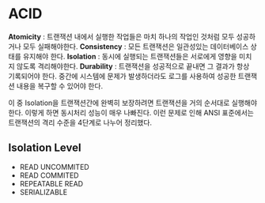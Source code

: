 # ACID

**Atomicity** : 트랜잭션 내에서 실행한 작업들은 마치 하나의 작업인 것처럼 모두 성공하거나 모두 실패해야한다.
**Consistency** : 모든 트랜잭션은 일관성있는 데이터베이스 상태를 유지해야 한다. 
**Isolation** : 동시에 실행되는 트랜잭션들은 서로에게 영향을 미치지 않도록 격리해야한다.
**Durability** : 트랜잭션을 성공적으로 끝내면 그 결과가 항상 기록되어야 한다. 중간에 시스템에 문제가 발생하더라도 로그를 사용하여 성공한 트랜잭션 내용을 복구할 수 있어야 한다. 

이 중 Isolation을 트랜잭션간에 완벽히 보장하려면 트랜잭션을 거의 순서대로 실행해야 한다. 이렇게 하면 동시처리 성능이 매우 나빠진다. 이런 문제로 인해 ANSI 표준에서는 트랜잭션의 격리 수준을 4단계로 나누어 정리했다.

## Isolation Level
* READ UNCOMMITED 
* READ COMMITED
* REPEATABLE READ
* SERIALIZABLE
